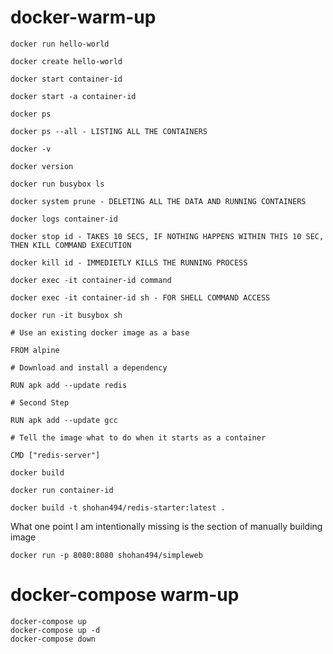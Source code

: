 # docker-warm-up

```
docker run hello-world

docker create hello-world

docker start container-id

docker start -a container-id

docker ps

docker ps --all - LISTING ALL THE CONTAINERS

docker -v

docker version
```

```
docker run busybox ls

docker system prune - DELETING ALL THE DATA AND RUNNING CONTAINERS

docker logs container-id
```

```
docker stop id - TAKES 10 SECS, IF NOTHING HAPPENS WITHIN THIS 10 SEC, THEN KILL COMMAND EXECUTION

docker kill id - IMMEDIETLY KILLS THE RUNNING PROCESS

docker exec -it container-id command

docker exec -it container-id sh - FOR SHELL COMMAND ACCESS

docker run -it busybox sh

```

```
# Use an existing docker image as a base

FROM alpine

# Download and install a dependency

RUN apk add --update redis

# Second Step

RUN apk add --update gcc

# Tell the image what to do when it starts as a container

CMD ["redis-server"]

docker build

docker run container-id
```

```
docker build -t shohan494/redis-starter:latest .
```

What one point I am intentionally missing is the section of manually building image

```
docker run -p 8080:8080 shohan494/simpleweb
```

# docker-compose warm-up
```
docker-compose up
docker-compose up -d
docker-compose down

```

